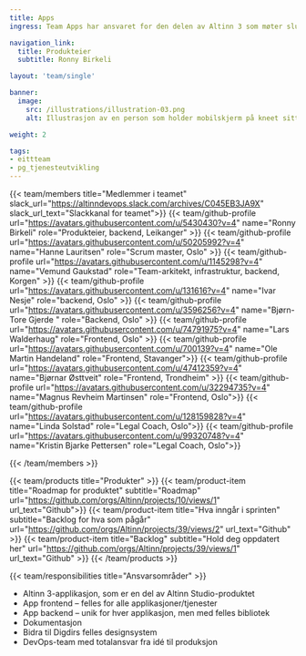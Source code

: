 ```yaml
---
title: Apps
ingress: Team Apps har ansvaret for den delen av Altinn 3 som møter sluttbrukerne når de fyller ut et skjema - fra de starter å fylle det ut til de har sendt det inn til tjenesteeieren.

navigation_link:
  title: Produkteier
  subtitle: Ronny Birkeli

layout: 'team/single'

banner:
  image:
    src: /illustrations/illustration-03.png
    alt: Illustrasjon av en person som holder mobilskjerm på kneet sitt

weight: 2

tags:
- eittteam
- pg_tjenesteutvikling
---
```


{{< team/members title="Medlemmer i teamet" slack_url="https://altinndevops.slack.com/archives/C045EB3JA9X" slack_url_text="Slackkanal for teamet">}}
{{< team/github-profile url="https://avatars.githubusercontent.com/u/5430430?v=4" name="Ronny Birkeli" role="Produkteier, backend, Leikanger" >}}
{{< team/github-profile url="https://avatars.githubusercontent.com/u/50205992?v=4" name="Hanne Lauritsen" role="Scrum master, Oslo" >}}
{{< team/github-profile url="https://avatars.githubusercontent.com/u/1145298?v=4" name="Vemund Gaukstad" role="Team-arkitekt, infrastruktur, backend, Korgen" >}}
{{< team/github-profile url="https://avatars.githubusercontent.com/u/131616?v=4" name="Ivar Nesje" role="backend, Oslo" >}}
{{< team/github-profile url="https://avatars.githubusercontent.com/u/3596256?v=4" name="Bjørn-Tore Gjerde " role="Backend, Oslo" >}}
{{< team/github-profile url="https://avatars.githubusercontent.com/u/74791975?v=4" name="Lars Walderhaug" role="Frontend, Oslo" >}}
{{< team/github-profile url="https://avatars.githubusercontent.com/u/700139?v=4" name="Ole Martin Handeland" role="Frontend, Stavanger">}}
{{< team/github-profile url="https://avatars.githubusercontent.com/u/47412359?v=4" name="Bjørnar Østtveit" role="Frontend, Trondheim" >}}
{{< team/github-profile url="https://avatars.githubusercontent.com/u/32294735?v=4" name="Magnus Revheim Martinsen" role="Frontend, Oslo">}}
{{< team/github-profile url="https://avatars.githubusercontent.com/u/128159828?v=4" name="Linda Solstad" role="Legal Coach, Oslo">}}
{{< team/github-profile url="https://avatars.githubusercontent.com/u/99320748?v=4" name="Kristin Bjarke Pettersen" role="Legal Coach, Oslo">}}

{{< /team/members >}}

{{< team/products title="Produkter" >}}
{{< team/product-item title="Roadmap for produktet" subtitle="Roadmap" url="https://github.com/orgs/Altinn/projects/10/views/1" url_text="Github">}}
{{< team/product-item title="Hva inngår i sprinten" subtitle="Backlog for hva som pågår" url="https://github.com/orgs/Altinn/projects/39/views/2" url_text="Github" >}}
{{< team/product-item title="Backlog" subtitle="Hold deg oppdatert her" url="https://github.com/orgs/Altinn/projects/39/views/1" url_text="Github" >}}
{{< /team/products >}}

{{< team/responsibilities title="Ansvarsområder" >}}

- Altinn 3-applikasjon, som er en del av Altinn Studio-produktet
- App frontend – felles for alle applikasjoner/tjenester
- App backend – unik for hver applikasjon, men med felles bibliotek
- Dokumentasjon
- Bidra til Digdirs felles designsystem
- DevOps-team med totalansvar fra idé til produksjon
